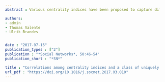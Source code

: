 ```yaml
---
abstract : Various centrality indices have been proposed to capture different aspects of structural importance but relations among them are largely unexplained. The most common strategy appears to be the pairwise comparison of centrality indices via correlation. While correlation between centralities is often read as an inherent property of the indices, we argue that it is confounded by network structure in a systematic way. In fact, correlations may be even more indicative of network structure than of relationships between indices. This has substantial implications for the interpretation of centrality effects as it implies that competing explanations embodied in different indices cannot be separated from each other if the network structure is close to a certain generalization of star graphs.

authors: 
- admin
- Thomas Valente
- Ulrik Brandes


date : "2017-07-15"
publication_types : ["2"]
publication : "*Social Networks*, 50:46-54"
publication_short : "*SN*"

title : "Correlations among centrality indices and a class of uniquely ranked graphs"
url_pdf : "https://doi.org/10.1016/j.socnet.2017.03.010"
---
```

